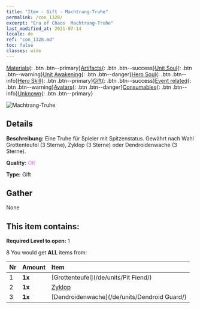 ```yaml
---
title: "Item - Gift - Machtrang-Truhe"
permalink: /con_1328/
excerpt: "Era of Chaos  Machtrang-Truhe"
last_modified_at: 2021-07-14
locale: de
ref: "con_1328.md"
toc: false
classes: wide
---
```

 [Materials](/ItemsDE/){: .btn .btn--primary}[Artifacts](/ItemsDE/Artifacts/){: .btn .btn--success}[Unit Soul](/ItemsDE/UnitSoul/){: .btn .btn--warning}[Unit Awakening](/ItemsDE/UnitAwakening/){: .btn .btn--danger}[Hero Soul](/ItemsDE/HeroSoul/){: .btn .btn--info}[Hero Skill](/ItemsDE/HeroSkill/){: .btn .btn--primary}[Gift](/ItemsDE/Gift/){: .btn .btn--success}[Event related](/ItemsDE/Events/){: .btn .btn--warning}[Avatars](/ItemsDE/Avatars/){: .btn .btn--danger}[Consumables](/ItemsDE/Consumables/){: .btn .btn--info}[Unknown](/ItemsDE/Unknown/){: .btn .btn--primary}

 ![Machtrang-Truhe](/images/t/i_905001.png)

## Details
 **Beschreibung:** Eine Truhe für Spieler mit Spitzenstatus. Gewährt nach Wahl Grottenteufel (3 Sterne), Zyklop (3 Sterne) oder Dendroidenwache (3 Sterne).

 **Quality:** <span style="color: #DA70D6">OK</span>

 **Type:** Gift

## Gather

  None

## This item contains:

 **Required Level to open:** 1

 8 You would get **ALL** items  from:

  | Nr | Amount |     Item    |
  |:---|:-------|:------------|
  | 1 |  **1x** | [Grottenteufel](/de/units/Pit Fiend/) |  | 
  | 2 |  **1x** | [Zyklop](/de/units/Cyclops/) |  | 
  | 3 |  **1x** | [Dendroidenwache](/de/units/Dendroid Guard/) |  | 
